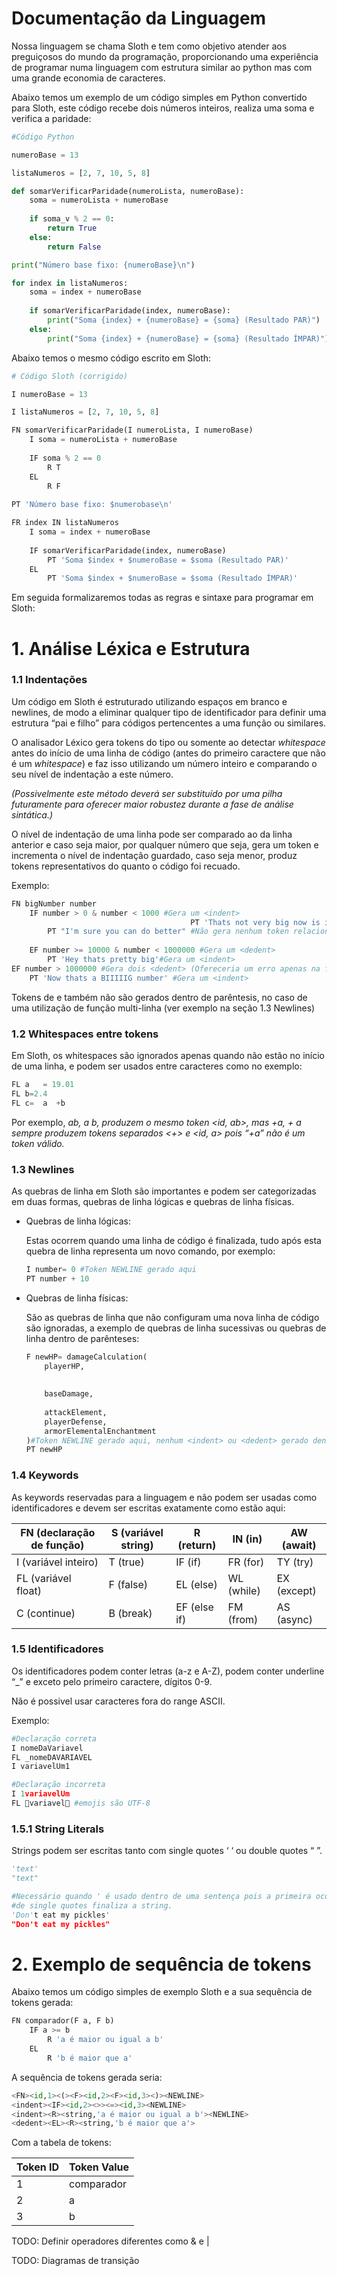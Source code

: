 # Documentação da Linguagem

Nossa linguagem se chama Sloth e tem como objetivo atender aos preguiçosos do mundo da programação, proporcionando uma experiência de programar numa linguagem com estrutura similar ao python mas com uma grande economia de caracteres.

Abaixo temos um exemplo de um código simples em Python convertido para Sloth, este código recebe dois números inteiros, realiza uma soma e verifica a paridade:

```python
#Código Python

numeroBase = 13

listaNumeros = [2, 7, 10, 5, 8]

def somarVerificarParidade(numeroLista, numeroBase):
    soma = numeroLista + numeroBase
    
    if soma_v % 2 == 0:
        return True
    else:
        return False

print("Número base fixo: {numeroBase}\n")

for index in listaNumeros:
    soma = index + numeroBase
    
    if somarVerificarParidade(index, numeroBase):
        print("Soma {index} + {numeroBase} = {soma} (Resultado PAR)")
    else:
        print("Soma {index} + {numeroBase} = {soma} (Resultado ÍMPAR)")
```

Abaixo temos o mesmo código escrito em Sloth:

```python
# Código Sloth (corrigido)

I numeroBase = 13

I listaNumeros = [2, 7, 10, 5, 8]

FN somarVerificarParidade(I numeroLista, I numeroBase)
	I soma = numeroLista + numeroBase
	
	IF soma % 2 == 0
		R T
	EL
		R F
		
PT 'Número base fixo: $numerobase\n'

FR index IN listaNumeros
	I soma = index + numeroBase
	
	IF somarVerificarParidade(index, numeroBase)
		PT 'Soma $index + $numeroBase = $soma (Resultado PAR)'
	EL
		PT 'Soma $index + $numeroBase = $soma (Resultado ÍMPAR)'
```

Em seguida formalizaremos todas as regras e sintaxe para programar em Sloth:

# 1. Análise Léxica e Estrutura

### 1.1 Indentações

Um código em Sloth é estruturado utilizando espaços em branco e newlines, de modo a eliminar qualquer tipo de identificador para definir uma estrutura “pai e filho” para códigos pertencentes a uma função ou similares.

O analisador Léxico gera tokens do tipo <indent> ou <dedent> somente ao detectar *whitespace* antes do início de uma linha de código (antes do primeiro caractere que não é um *whitespace*) e faz isso utilizando um número inteiro e comparando o seu nível de indentação a este número.

*(Possivelmente este método deverá ser substituído por uma pilha futuramente para oferecer maior robustez durante a fase de análise sintática.)*

O nível de indentação de uma linha pode ser comparado ao da linha anterior e caso seja maior, por qualquer número que seja, gera um token <indent> e incrementa o nível de indentação guardado, caso seja menor, produz tokens <dedent> representativos do quanto o código foi recuado. 

Exemplo:

```python
FN bigNumber number
	IF number > 0 & number < 1000 #Gera um <indent>
										PT 'Thats not very big now is it?' #Também gera apenas um <indent>
		PT "I'm sure you can do better" #Não gera nenhum token relacionado a indentação
										
	EF number >= 10000 & number < 1000000 #Gera um <dedent>
		PT 'Hey thats pretty big'#Gera um <indent>
EF number > 1000000 #Gera dois <dedent> (Ofereceria um erro apenas na fase sintática)
	PT 'Now thats a BIIIIIG number' #Gera um <indent>
```

Tokens de <indent> e <dedent> também não são gerados dentro de parêntesis, no caso de uma utilização de função multi-linha (ver exemplo na seção 1.3 Newlines)

### 1.2 Whitespaces entre tokens

Em Sloth, os whitespaces são ignorados apenas quando não estão no início de  uma linha, e podem ser usados entre caracteres como no exemplo:

```python
FL a   = 19.01
FL b=2.4
FL c=  a  +b
```

Por exemplo, *ab, a      b, produzem o mesmo token <id, ab>, mas +a, +    a sempre produzem tokens separados <+> e <id, a> pois  “+a” não é um token válido.*

### 1.3 Newlines

As quebras de linha em Sloth são importantes e podem ser categorizadas em duas formas, quebras de linha lógicas e quebras de linha físicas.

- Quebras de linha lógicas:
    
    Estas ocorrem quando uma linha de código é finalizada, tudo após esta quebra de linha representa um novo comando, por exemplo:
    
    ```python
    I number= 0 #Token NEWLINE gerado aqui
    PT number + 10
    ```
    

- Quebras de linha físicas:
    
    São as quebras de linha que não configuram uma nova linha de código são ignoradas, a exemplo de quebras de linha sucessivas ou quebras de linha dentro de parênteses:
    
    ```python
    F newHP= damageCalculation(
    	playerHP,
    	
    	
    	baseDamage,
    	
    	attackElement,
    	playerDefense,
    	armorElementalEnchantment
    )#Token NEWLINE gerado aqui, nenhum <indent> ou <dedent> gerado dentro dos parênteses
    PT newHP
    ```
    

### 1.4 Keywords

As keywords reservadas para a linguagem e não podem ser usadas como identificadores e devem ser escritas exatamente como estão aqui:

| FN (declaração de função) | S (variável string) | R (return) | IN (in) | AW (await) |
| --- | --- | --- | --- | --- |
| I (variável inteiro) | T (true) | IF (if) | FR (for) | TY (try) |
| FL (variável float) | F (false) | EL (else) | WL (while) | EX (except) |
| C (continue) | B (break) | EF (else if) | FM (from) | AS (async) |

### 1.5 Identificadores

Os identificadores podem conter letras (a-z e A-Z), podem conter underline “_” e exceto pelo primeiro caractere, dígitos 0-9.

Não é possivel usar caracteres fora do range ASCII.

Exemplo:

```python
#Declaração correta
I nomeDaVariavel
FL _nomeDAVARIAVEL
I variavelUm1

#Declaração incorreta
I 1variavelUm
FL 🤠variavel🤠 #emojis são UTF-8
```

### 1.5.1 String Literals

Strings podem ser escritas tanto com single quotes ‘ ‘ ou double quotes “ ”.

```python
'text'
"text"

#Necessário quando ' é usado dentro de uma sentença pois a primeira ocorrência
#de single quotes finaliza a string.
'Don't eat my pickles'
"Don't eat my pickles"
```

# 2. Exemplo de sequência de tokens

Abaixo temos um código simples de exemplo Sloth e a sua sequência de tokens gerada:

```python
FN comparador(F a, F b)
	IF a >= b
		R 'a é maior ou igual a b'
	EL
		R 'b é maior que a'
```

A sequência de tokens gerada seria:

```python
<FN><id,1><(><F><id,2><F><id,3><)><NEWLINE>
<indent><IF><id,2><>><=><id,3><NEWLINE>
<indent><R><string,'a é maior ou igual a b'><NEWLINE>
<dedent><EL><R><string,'b é maior que a'>
```

Com a tabela de tokens:

| Token ID | Token Value |
| --- | --- |
| 1 | comparador |
| 2 | a |
| 3 | b |

TODO: Definir operadores diferentes como & e |

TODO: Diagramas de transição